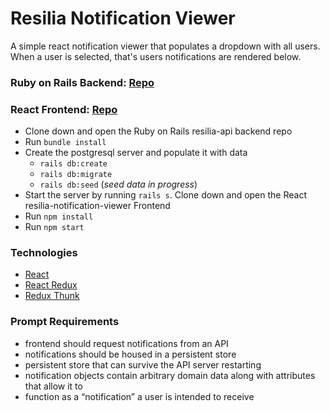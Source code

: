 # Resilia Notification Viewer

A simple react notification viewer that populates a dropdown with all users. When a user is selected, that's users notifications are rendered below.

### Ruby on Rails Backend: [ Repo](https://github.com/mkirby/resilia-api)

### React Frontend: [ Repo](https://github.com/mkirby/resilia-notification-viewer)

- Clone down and open the Ruby on Rails resilia-api backend repo
- Run `bundle install`
- Create the postgresql server and populate it with data
  - `rails db:create`
  - `rails db:migrate`
  - `rails db:seed` (_seed data in progress_)
- Start the server by running `rails s`.
  Clone down and open the React resilia-notification-viewer Frontend
- Run `npm install`
- Run `npm start`

### Technologies

- [React](https://github.com/facebook/react)
- [React Redux](https://github.com/reduxjs/react-redux)
- [Redux Thunk](https://github.com/reduxjs/redux-thunk)

### Prompt Requirements

- frontend should request notifications from an API
- notifications should be housed in a persistent store
- persistent store that can survive the API server restarting
- notification objects contain arbitrary domain data along with attributes that allow it to
- function as a “notification” a user is intended to receive

